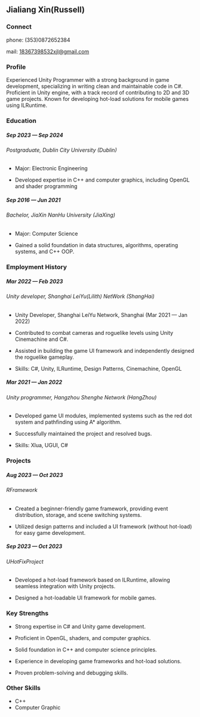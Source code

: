 ## Jialiang Xin(Russell)

### Connect

phone: (353)0872652384

mail: 18367398532xjl@gmail.com

### Profile

Experienced Unity Programmer with a strong background in game development, specializing in writing clean and maintainable code in C#. Proficient in Unity engine, with a track record of contributing to 2D and 3D game projects. Known for developing hot-load solutions for mobile games using ILRuntime.

### Education

##### Sep 2023 — Sep 2024

###### Postgraduate, Dublin City University					(Dublin)

- Major: Electronic Engineering  

- Developed expertise in C++ and computer graphics, including OpenGL and shader programming

##### Sep 2016 — Jun 2021 

###### Bachelor, JiaXin NanHu University						(JiaXing)

- Major: Computer Science  

- Gained a solid foundation in data structures, algorithms, operating systems, and C++ OOP.

### Employment History

##### Mar 2022 — Feb 2023 

###### Unity developer, Shanghai LeiYu(Lilith) NetWork					(ShangHai)

- Unity Developer, Shanghai LeiYu Network, Shanghai (Mar 2021 — Jan 2022)  

- Contributed to combat cameras and roguelike levels using Unity Cinemachine and C#.  

- Assisted in building the game UI framework and independently designed the roguelike gameplay.  

- Skills: C#, Unity, ILRuntime, Design Patterns, Cinemachine, OpenGL

##### Mar 2021 — Jan 2022

###### Unity programmer, Hangzhou Shenghe Network					(HangZhou)

- Developed game UI modules, implemented systems such as the red dot system and pathfinding using A* algorithm.  

- Successfully maintained the project and resolved bugs.  

- Skills: Xlua, UGUI, C#

### Projects

##### Aug 2023 — Oct 2023

###### RFramework

- Created a beginner-friendly game framework, providing event distribution, storage, and scene switching systems.  

- Utilized design patterns and included a UI framework (without hot-load) for easy game development.

##### Sep 2023 — Oct 2023 

###### UHotFixProject 

- Developed a hot-load framework based on ILRuntime, allowing seamless integration with Unity projects.  

- Designed a hot-loadable UI framework for mobile games.

### Key Strengths

- Strong expertise in C# and Unity game development. 

- Proficient in OpenGL, shaders, and computer graphics. 

- Solid foundation in C++ and computer science principles. 

- Experience in developing game frameworks and hot-load solutions. 

- Proven problem-solving and debugging skills.

### Other Skills

- C++
- Computer Graphic